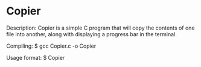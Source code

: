 # Copier
Description:
Copier is a simple C program that will copy the contents of one file into another, along with displaying a progress bar in the terminal. 

Compiling:
$ gcc Copier.c -o Copier

Usage format:
$ Copier <SourceFile> <DestinationFile>
